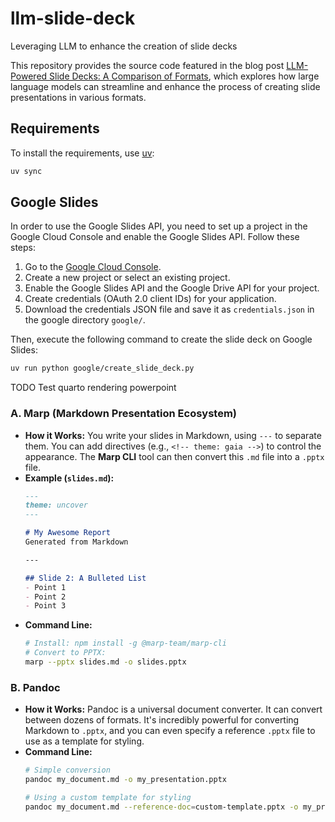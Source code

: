 # llm-slide-deck

Leveraging LLM to enhance the creation of slide decks

This repository provides the source code featured in the blog post [LLM-Powered Slide Decks: A Comparison of Formats](https://nbrosse.github.io/posts/llm-slides/llm-slides.html), which explores how large language models can streamline and enhance the process of creating slide presentations in various formats.

## Requirements

To install the requirements, use [uv](https://docs.astral.sh/uv/): 

```bash
uv sync
```

## Google Slides

In order to use the Google Slides API, you need to set up a project in the Google Cloud Console and enable the Google Slides API. Follow these steps:

1. Go to the [Google Cloud Console](https://console.cloud.google.com/).
2. Create a new project or select an existing project.
3. Enable the Google Slides API and the Google Drive API for your project.
4. Create credentials (OAuth 2.0 client IDs) for your application.
5. Download the credentials JSON file and save it as `credentials.json` in the google directory `google/`.

Then, execute the following command to create the slide deck on Google Slides:

```bash
uv run python google/create_slide_deck.py
```



TODO Test quarto rendering powerpoint

### A. Marp (Markdown Presentation Ecosystem)

*   **How it Works:** You write your slides in Markdown, using `---` to separate them. You can add directives (e.g., `<!-- theme: gaia -->`) to control the appearance. The **Marp CLI** tool can then convert this `.md` file into a `.pptx` file.
*   **Example (`slides.md`):**
    ```markdown
    ---
    theme: uncover
    ---

    # My Awesome Report
    Generated from Markdown

    ---

    ## Slide 2: A Bulleted List
    - Point 1
    - Point 2
    - Point 3
    ```
*   **Command Line:**
    ```bash
    # Install: npm install -g @marp-team/marp-cli
    # Convert to PPTX:
    marp --pptx slides.md -o slides.pptx
    ```

### B. Pandoc

*   **How it Works:** Pandoc is a universal document converter. It can convert between dozens of formats. It's incredibly powerful for converting Markdown to `.pptx`, and you can even specify a reference `.pptx` file to use as a template for styling.
*   **Command Line:**
    ```bash
    # Simple conversion
    pandoc my_document.md -o my_presentation.pptx

    # Using a custom template for styling
    pandoc my_document.md --reference-doc=custom-template.pptx -o my_presentation.pptx
    ```